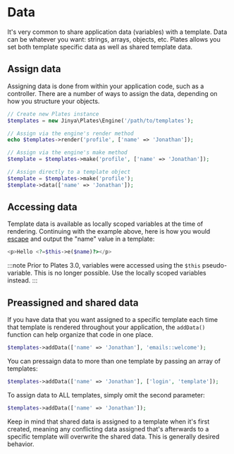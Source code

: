 # Data

It's very common to share application data (variables) with a template. Data can be whatever you want: strings, arrays,
objects, etc. Plates allows you set both template specific data as well as shared template data.

## Assign data

Assigning data is done from within your application code, such as a controller. There are a number of ways to assign the
data, depending on how you structure your objects.

```php
// Create new Plates instance
$templates = new Jinya\Plates\Engine('/path/to/templates');

// Assign via the engine's render method
echo $templates->render('profile', ['name' => 'Jonathan']);

// Assign via the engine's make method
$template = $templates->make('profile', ['name' => 'Jonathan']);

// Assign directly to a template object
$template = $templates->make('profile');
$template->data(['name' => 'Jonathan']);
```

## Accessing data

Template data is available as locally scoped variables at the time of rendering. Continuing with the example above, here
is how you would [escape](escaping.md) and output the "name" value in a template:

```php
<p>Hello <?=$this->e($name)?></p>
```

:::note
Prior to Plates 3.0, variables were accessed using the `$this` pseudo-variable. This is no longer possible. Use the locally scoped variables instead.
:::

## Preassigned and shared data

If you have data that you want assigned to a specific template each time that template is rendered throughout your
application, the `addData()` function can help organize that code in one place.

```php
$templates->addData(['name' => 'Jonathan'], 'emails::welcome');
```

You can pressaign data to more than one template by passing an array of templates:

```php
$templates->addData(['name' => 'Jonathan'], ['login', 'template']);
```

To assign data to ALL templates, simply omit the second parameter:

```php
$templates->addData(['name' => 'Jonathan']);
```

Keep in mind that shared data is assigned to a template when it's first created, meaning any conflicting data assigned
that's afterwards to a specific template will overwrite the shared data. This is generally desired behavior.

